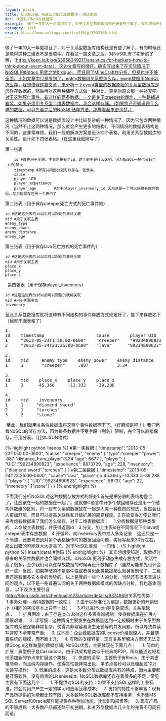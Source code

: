 ```yaml
---
layout: plain
title: 初识NoSQL 快速认识NoSQL数据库--测试高亮
dec: 快速认识NoSQL数据库
excerpt:  做了一年的大一年度项目了，对于关系型数据库结构还是有些了解了，有的时候还是觉得这种二维表不是很顺手。在看过一篇文章之后，对NoSQL有了初步的了解，（https://keen.io/blog/53958349217/analytics-for-hackers-how-to-think-about-e
category: tech
exurl: http://www.cnblogs.com/liu946/p/3932565.html
---
```

做了一年的大一年度项目了，对于关系型数据库结构还是有些了解了，有的时候还是觉得这种二维表不是很顺手。在看过一篇文章之后，对NoSQL有了初步的了解，（https://keen.io/blog/53958349217/analytics-for-hackers-how-to-think-about-event-data）。这边文章写的很好，确实写出来了在实际情况下NoSQL的&ldquo;用武之地&rdquo;，而且用了MineCraft作分析，但是也许不够全面。比如文章中只是提到了，entity数据用关系型怎么存，event数据用NoSQL怎么存，我想借我这篇文章，来分析一下event类型的数据原始的关系型数据库是怎样存数据的，然后再对这两种储存方式做一种对比，算是对原文都一种补充吧。对于这种死亡事件，有这样的两条数据，一个是关于creeper的爆炸，一种是掉进岩浆。如果必须用关系型二维表数据库，我会这样存储。（如果您还不知道是什么样的数据，可以先看之后的NoSQL储存方法，那样看起来更清楚。）


这种情况的数据可以说是数据库设计中比较复杂的一种情况了，因为它包含两种情况（当然不止这两种情况，那么就会产生更多的结构），不同情况的数据表结构是不同的，这非常麻烦。我们一般的解决方案是设计四个表格，利用关系型数据库的关系性。设计如下四张表格。（在这里我就简写了）


第一张表
``` 
    id #首先用于关联，主表需要有个id，这个倒不是什么区别，因为NoSQL一般也会有个_id的预设
    timestamp #所有共同部分就可以存在一张表中。
    cause
    player_UID
    player_experience
    player_age        #对于player_inveneory_id 因为这是一个可以任意长度的数组，又只能保存在另一个表中了
```
第二张表（用于保存creeper死亡方式的死亡事件的）

    id #这是这张表的id以后可以跟别的表格关联
    mid #用于关联主表
    enemy_type
    enemy_power
    enemy_distance
    enemy_age

第三张表（用于保存lava死亡方式的死亡事件的）

    id #这是这张表的id以后可以跟别的表格关联
    mid #用于关联主表
    place_x
    place_y
    place_z

&nbsp;
第四张表（用于保存player_inveneory）

    id #这是这张表的id以后可以跟别的表格关联
    mid #用于关联主表
    inveneory

至此关系性数据库就将这种有不同结构的事件存放方式规定好了，接下来存放如下（我就不画表格了）
<pre>
1.
id    timestamp                    cause        player_UID        player_experience    player_age
1     "2013-05-23T1:50:00-0600"    "creeper"    "99234890823"     8873729               228        
2     "2013-05-24T23:25:00-0600"   "lava"      "99234890823"     88737                 22

2.
id    mid     enemy_type    enemy_power    enemy_distance    enemy_age
1     1       "creeper"     .887           3.34             .6677

3.
id    mid    place_x    place_y    place_z
1     2      45.366     -13.333    -39.288

4.
id    mid    inveneory
1     1     "diamend sword"
2     1     "torches"
3     2     "stone"
</pre>
&nbsp;至此，我们就用关系性数据库将这两个事件数据存下了。（好麻烦是吧！）我们再看NoSQL的储存方法，因为每条数据并不受字段（列名）限制，完全可以直接保存，不用分表。（比如JSON格式）

{% highlight python linenos %}
#第一条数据
{
    "timestamp": "2013-05-23T1:50:00-0600",
    "cause":"creeper",
    "enemy":{
        "type":"creeper"
        "power": .887
        "distance_from_player":3.34
        "age":.6677
    },
    "player": {
        "UID":"99234890823",
        "experience": 8873729,
        "age": 228,
        "inveneory":["diamend sword","torches"]
    }
}
#第二条数据
{
    "timestamp": "2013-05-24T23:25:00-0600",
    "cause":"lava",
    "place":{
        x:45.366
        y:-13.333
        z:-39.288
    }
    "player": {
        "UID":"99234890823",
        "experience": 88737,
        "age": 22,
        "inveneory":["stone"]
    }
}
{% endhighlight %}

下面我们分析NoSQL对这种数据存放方式的好处1.首先是把分散的表结构整合了，让应该在一起的数据在一起了。这就像C语言中开多个数组储存还是用一个结构体数组的区别，将一些有关系的数据放在一起是人类一种自然的想法，当然会让人更加舒服，而且可以提高关联性和升级扩展的简易程度。2.存放变得方便让我们来考虑有数据来了我们怎么储存。对于二维表数据库：&nbsp;&nbsp; &nbsp;1.分析数据是那种类型的&nbsp;&nbsp; &nbsp;2.存放主表数据，并获得返回id&nbsp;&nbsp; &nbsp;3.分支，加上主表id在不同情况下向lava或creeper表中存放数据&nbsp;&nbsp; &nbsp;4.开循环，向inveneory表中插入多条记录&nbsp;&nbsp; &nbsp;这还只是一个简述，还要考虑到对多个表格操作时的数据回滚问题，实际写起来30行左右，那么出错的可能就大大提高了。对于NoSQL类型&nbsp;&nbsp; &nbsp;一句话： 
{% highlight python %}
 insert(data);#伪码
{% endhighlight %}
&nbsp;
其实想想便知道，取数据时原来的关系性数据库也会同样麻烦。3.NoSQL更利于动态生成存放方式，灵活性高了很多，至少我们可以在存放数据的时候再设计数据库了（虽然可能预先设计会好一些）当然，如果存储的不是事件性或者类似此类数据那么就另当别论了，二维表还是有很多它本身的优势的。以上是我的一些个人的分析，当然还有很多普遍认同的观点，以下是一些普遍认同的关于两种数据库模式的优缺点分析，我也基本同意。&nbsp;以下观点主要引自(http://blog.csdn.net/chenhuajie123/article/details/9374969)关系性优势：&nbsp;&nbsp; &nbsp;1.事务处理---保持数据的一致性；&nbsp;&nbsp; &nbsp;2.由于以标准化为前提，数据更新的开销很小（相同的字段基本上只有一处）；&nbsp;&nbsp; &nbsp;3.可以进行Join等复杂查询。关系型缺点：&nbsp;&nbsp; &nbsp;1. 扩展困难：由于存在类似Join这样多表查询机制，使得数据库在扩展方面很艰难; &nbsp;&nbsp; &nbsp;2. 读写慢：这种情况主要发生在数据量达到一定规模时由于关系型数据库的系统逻辑非常复杂，使得其非常容易发生死锁等的并发问题，所以导致其读写速度下滑非常严重; &nbsp;&nbsp; &nbsp;3. 成本高：企业级数据库的License价格很惊人，并且随着系统的规模，而不断上升; &nbsp;&nbsp; &nbsp;4. 有限的支撑容量：现有关系型解决方案还无法支撑Google这样海量的数据存储; NoSQL优势，主要体现在下面几点： &nbsp;&nbsp; &nbsp;1. 简单的扩展：典型例子是Cassandra，由于其架构是类似于经典的P2P，所以能通过轻松地添加新的节点来扩展这个集群; &nbsp;&nbsp; &nbsp;2. 快速的读写：主要例子有Redis，由于其逻辑简单，而且纯内存操作，使得其性能非常出色，单节点每秒可以处理超过10万次读写操作; &nbsp;&nbsp; &nbsp;3. 低廉的成本：这是大多数分布式数据库共有的特点，因为主要都是开源软件，没有昂贵的License成本; NoSQL数据库还存在着很多的不足，常见主要有下面这几个： &nbsp;&nbsp; &nbsp;1. 不提供对SQL的支持：如果不支持SQL这样的工业标准，将会对用户产生一定的学习和应用迁移成本; &nbsp;&nbsp; &nbsp;2. 支持的特性不够丰富：现有产品所提供的功能都比较有限，大多数NoSQL数据库都不支持事务，也不像MS SQL Server和Oracle那样能提供各种附加功能，比如BI和报表等; &nbsp;&nbsp; &nbsp;3. 现有产品的不够成熟：大多数产品都还处于初创期，和关系型数据库几十年的完善不可同日而语; &nbsp;&nbsp; 